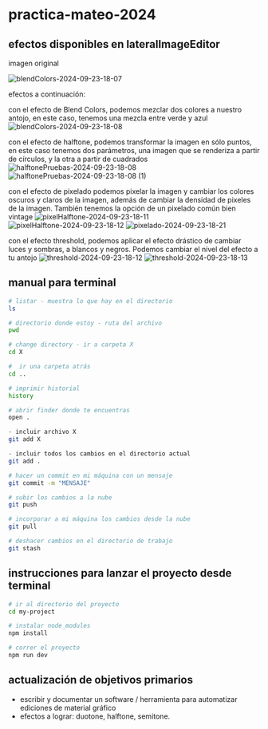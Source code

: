 # practica-mateo-2024

## efectos disponibles en lateralImageEditor

imagen original

![blendColors-2024-09-23-18-07](https://github.com/user-attachments/assets/220f08c0-a838-4de9-9175-94417a8e15b7)

efectos a continuación:

con el efecto de Blend Colors, podemos mezclar dos colores a nuestro antojo, en este caso, tenemos una mezcla entre verde y azul
![blendColors-2024-09-23-18-08](https://github.com/user-attachments/assets/d4f6db97-5e20-4366-be99-fd0e4ba7e3a4)

con el efecto de halftone, podemos transformar la imagen en sólo puntos, en este caso tenemos dos parámetros, una imagen que se renderiza a partir de círculos, y la otra a partir de cuadrados
![halftonePruebas-2024-09-23-18-08](https://github.com/user-attachments/assets/d0444c51-eecc-4d6f-b055-ab45023293c1)
![halftonePruebas-2024-09-23-18-08 (1)](https://github.com/user-attachments/assets/21f4bd3a-45c7-472c-8578-ff7322f85ddd)

con el efecto de pixelado podemos pixelar la imagen y cambiar los colores oscuros y claros de la imagen, además de cambiar la densidad de pixeles de la imagen. También tenemos la opción de un pixelado común bien vintage 
![pixelHalftone-2024-09-23-18-11](https://github.com/user-attachments/assets/e705e3c6-c6e4-40c3-a573-55021a74058c)
![pixelHalftone-2024-09-23-18-12](https://github.com/user-attachments/assets/76e6b6b1-765f-4623-8c3f-2cc0152edde3)
![pixelado-2024-09-23-18-21](https://github.com/user-attachments/assets/6162d8bc-dec1-45b4-bef1-425b3eec2109)

con el efecto threshold, podemos aplicar el efecto drástico de cambiar luces y sombras, a blancos y negros. Podemos cambiar el nivel del efecto a tu antojo
![threshold-2024-09-23-18-12](https://github.com/user-attachments/assets/58244af5-38f6-4753-ab24-ebb252afe63d)
![threshold-2024-09-23-18-13](https://github.com/user-attachments/assets/bda25574-e39b-43d6-bce3-d7988685b27f)


## manual para terminal

```zsh
# listar - muestra lo que hay en el directorio
ls
```

```zsh
# directorio donde estoy - ruta del archivo
pwd 
```

```zsh
# change directory - ir a carpeta X
cd X
```

```zsh
#  ir una carpeta atrás
cd ..
```

```zsh
# imprimir historial
history
```

```zsh
# abrir finder donde te encuentras
open . 
```

```zsh
- incluir archivo X
git add X
```

```zsh
- incluir todos los cambios en el directorio actual
git add .
```

```zsh
# hacer un commit en mi máquina con un mensaje
git commit -m "MENSAJE"
```

```zsh
# subir los cambios a la nube
git push 
```

```zsh
# incorporar a mi máquina los cambios desde la nube
git pull 
```

```zsh
# deshacer cambios en el directorio de trabajo
git stash
```

## instrucciones para lanzar el proyecto desde terminal

```zsh
# ir al directorio del proyecto
cd my-project
```

```zsh
# instalar node_modules
npm install
```

```zsh
# correr el proyecto
npm run dev
```

## actualización de objetivos primarios

- escribir y documentar un software / herramienta para automatizar ediciones de material gráfico
- efectos a lograr: duotone, halftone, semitone.
